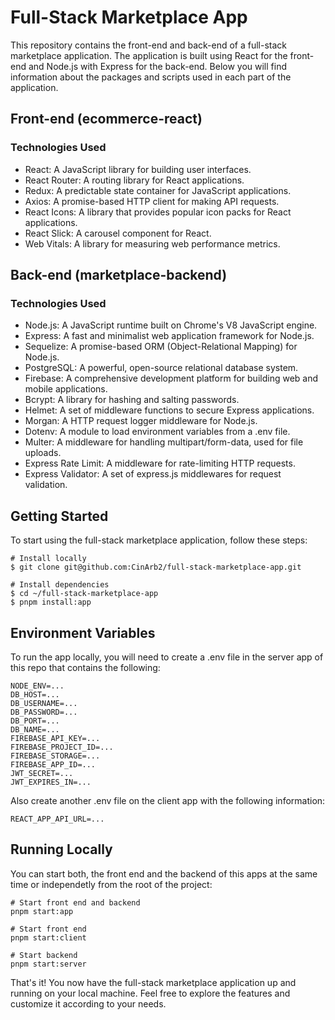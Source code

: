 # Full-Stack Marketplace App

This repository contains the front-end and back-end of a full-stack marketplace application. The application is built using React for the front-end and Node.js with Express for the back-end. Below you will find information about the packages and scripts used in each part of the application.

## Front-end (ecommerce-react)

### Technologies Used

- React: A JavaScript library for building user interfaces.
- React Router: A routing library for React applications.
- Redux: A predictable state container for JavaScript applications.
- Axios: A promise-based HTTP client for making API requests.
- React Icons: A library that provides popular icon packs for React applications.
- React Slick: A carousel component for React.
- Web Vitals: A library for measuring web performance metrics.

## Back-end (marketplace-backend)

### Technologies Used

- Node.js: A JavaScript runtime built on Chrome's V8 JavaScript engine.
- Express: A fast and minimalist web application framework for Node.js.
- Sequelize: A promise-based ORM (Object-Relational Mapping) for Node.js.
- PostgreSQL: A powerful, open-source relational database system.
- Firebase: A comprehensive development platform for building web and mobile applications.
- Bcrypt: A library for hashing and salting passwords.
- Helmet: A set of middleware functions to secure Express applications.
- Morgan: A HTTP request logger middleware for Node.js.
- Dotenv: A module to load environment variables from a .env file.
- Multer: A middleware for handling multipart/form-data, used for file uploads.
- Express Rate Limit: A middleware for rate-limiting HTTP requests.
- Express Validator: A set of express.js middlewares for request validation.

## Getting Started

To start using the full-stack marketplace application, follow these steps:

```
# Install locally
$ git clone git@github.com:CinArb2/full-stack-marketplace-app.git

# Install dependencies
$ cd ~/full-stack-marketplace-app
$ pnpm install:app
```
## Environment Variables

To run the app locally, you will need to create a .env file in the server app of this repo that contains the following:
```
NODE_ENV=...
DB_HOST=...
DB_USERNAME=...
DB_PASSWORD=...
DB_PORT=...
DB_NAME=...
FIREBASE_API_KEY=...
FIREBASE_PROJECT_ID=...
FIREBASE_STORAGE=...
FIREBASE_APP_ID=...
JWT_SECRET=...
JWT_EXPIRES_IN=...
```
Also create another .env file on the client app with the following information:

```
REACT_APP_API_URL=...
```
## Running Locally

You can start both, the front end and the backend of this apps at the same time or independetly from the root of the project:

```
# Start front end and backend
pnpm start:app

# Start front end
pnpm start:client

# Start backend
pnpm start:server
```

That's it! You now have the full-stack marketplace application up and running on your local machine. Feel free to explore the features and customize it according to your needs.
